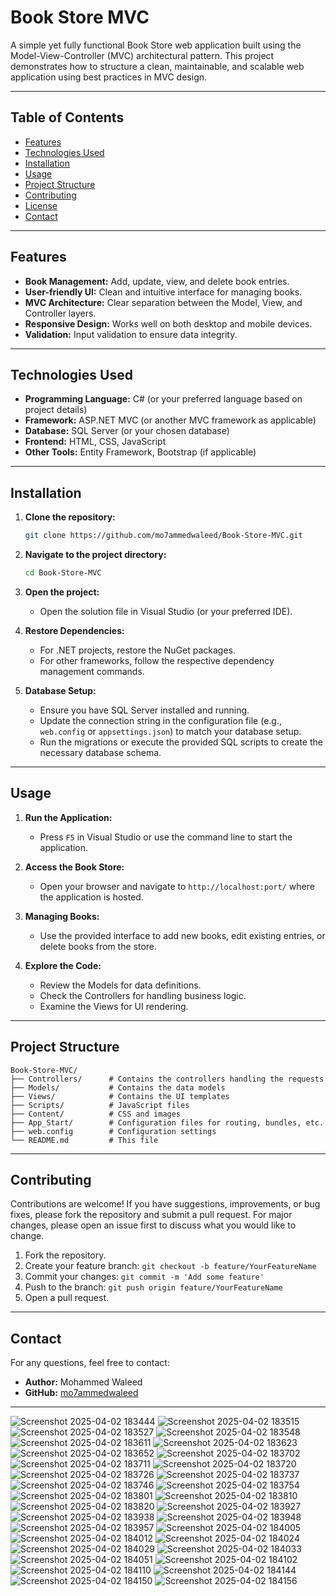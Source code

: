 # Book Store MVC

A simple yet fully functional Book Store web application built using the Model-View-Controller (MVC) architectural pattern. This project demonstrates how to structure a clean, maintainable, and scalable web application using best practices in MVC design.

---

## Table of Contents

- [Features](#features)
- [Technologies Used](#technologies-used)
- [Installation](#installation)
- [Usage](#usage)
- [Project Structure](#project-structure)
- [Contributing](#contributing)
- [License](#license)
- [Contact](#contact)

---

## Features

- **Book Management:** Add, update, view, and delete book entries.
- **User-friendly UI:** Clean and intuitive interface for managing books.
- **MVC Architecture:** Clear separation between the Model, View, and Controller layers.
- **Responsive Design:** Works well on both desktop and mobile devices.
- **Validation:** Input validation to ensure data integrity.

---

## Technologies Used

- **Programming Language:** C# (or your preferred language based on project details)
- **Framework:** ASP.NET MVC (or another MVC framework as applicable)
- **Database:** SQL Server (or your chosen database)
- **Frontend:** HTML, CSS, JavaScript
- **Other Tools:** Entity Framework, Bootstrap (if applicable)

---

## Installation

1. **Clone the repository:**

   ```bash
   git clone https://github.com/mo7ammedwaleed/Book-Store-MVC.git
   ```

2. **Navigate to the project directory:**

   ```bash
   cd Book-Store-MVC
   ```

3. **Open the project:**

   - Open the solution file in Visual Studio (or your preferred IDE).

4. **Restore Dependencies:**

   - For .NET projects, restore the NuGet packages.
   - For other frameworks, follow the respective dependency management commands.

5. **Database Setup:**

   - Ensure you have SQL Server installed and running.
   - Update the connection string in the configuration file (e.g., `web.config` or `appsettings.json`) to match your database setup.
   - Run the migrations or execute the provided SQL scripts to create the necessary database schema.

---

## Usage

1. **Run the Application:**

   - Press `F5` in Visual Studio or use the command line to start the application.

2. **Access the Book Store:**

   - Open your browser and navigate to `http://localhost:port/` where the application is hosted.

3. **Managing Books:**

   - Use the provided interface to add new books, edit existing entries, or delete books from the store.

4. **Explore the Code:**

   - Review the Models for data definitions.
   - Check the Controllers for handling business logic.
   - Examine the Views for UI rendering.

---

## Project Structure

```plaintext
Book-Store-MVC/
├── Controllers/      # Contains the controllers handling the requests
├── Models/           # Contains the data models
├── Views/            # Contains the UI templates
├── Scripts/          # JavaScript files
├── Content/          # CSS and images
├── App_Start/        # Configuration files for routing, bundles, etc.
├── web.config        # Configuration settings
└── README.md         # This file
```

---

## Contributing

Contributions are welcome! If you have suggestions, improvements, or bug fixes, please fork the repository and submit a pull request. For major changes, please open an issue first to discuss what you would like to change.

1. Fork the repository.
2. Create your feature branch: `git checkout -b feature/YourFeatureName`
3. Commit your changes: `git commit -m 'Add some feature'`
4. Push to the branch: `git push origin feature/YourFeatureName`
5. Open a pull request.

---
## Contact

For any questions, feel free to contact:

- **Author:** Mohammed Waleed
- **GitHub:** [mo7ammedwaleed](https://github.com/mo7ammedwaleed)

---
![Screenshot 2025-04-02 183444](https://github.com/user-attachments/assets/188d0804-1147-49fb-8c5a-aacc3c12f637)
![Screenshot 2025-04-02 183515](https://github.com/user-attachments/assets/a2060f91-c3b0-4c8c-a68f-574448210f1c)
![Screenshot 2025-04-02 183527](https://github.com/user-attachments/assets/e727cb1e-5b3a-49f1-80ae-080215577523)
![Screenshot 2025-04-02 183548](https://github.com/user-attachments/assets/f102647a-7bdf-4740-ab14-6190855b4104)
![Screenshot 2025-04-02 183611](https://github.com/user-attachments/assets/6deeec55-f20f-43b0-b366-520c736bf62f)
![Screenshot 2025-04-02 183623](https://github.com/user-attachments/assets/88349197-3b2c-49bb-b9d9-4ee66a800127)
![Screenshot 2025-04-02 183652](https://github.com/user-attachments/assets/66988d05-bf7b-49ef-a5c7-4f63a5584348)
![Screenshot 2025-04-02 183702](https://github.com/user-attachments/assets/b594475a-e9de-41a8-a1cc-00d8747c444b)
![Screenshot 2025-04-02 183711](https://github.com/user-attachments/assets/4562862c-ebd3-46f5-a6f7-18031b6dc4f0)
![Screenshot 2025-04-02 183720](https://github.com/user-attachments/assets/58520291-171c-4c6f-90e6-cc957ed3395e)
![Screenshot 2025-04-02 183726](https://github.com/user-attachments/assets/40d4f81d-b383-4c59-8d58-8beadb9b532b)
![Screenshot 2025-04-02 183737](https://github.com/user-attachments/assets/c0dc21b9-3f63-4fa1-9c07-0cf32ecd8744)
![Screenshot 2025-04-02 183746](https://github.com/user-attachments/assets/f55a6616-fde5-4755-ab72-2f8ea3f10039)
![Screenshot 2025-04-02 183754](https://github.com/user-attachments/assets/00a9cca4-4b08-460e-8796-c8c4a828caca)
![Screenshot 2025-04-02 183801](https://github.com/user-attachments/assets/2664ab06-1db4-4d1d-88bb-79ebc6032340)
![Screenshot 2025-04-02 183810](https://github.com/user-attachments/assets/50233f86-6555-46e6-a32c-15963d77c9f2)
![Screenshot 2025-04-02 183820](https://github.com/user-attachments/assets/28229eaf-3251-42de-81a6-dea93cc634d4)
![Screenshot 2025-04-02 183927](https://github.com/user-attachments/assets/5748b1fe-7b95-426f-a502-bdb4ed0756ce)
![Screenshot 2025-04-02 183938](https://github.com/user-attachments/assets/3b607af5-2bfd-421f-8963-0688aa7f348b)
![Screenshot 2025-04-02 183948](https://github.com/user-attachments/assets/e3693aa0-5cfb-4a9d-bba8-3a26142ce993)
![Screenshot 2025-04-02 183957](https://github.com/user-attachments/assets/f0825c94-3b68-4afb-ba70-ac33e19b21dc)
![Screenshot 2025-04-02 184005](https://github.com/user-attachments/assets/c735e3c3-1996-47cc-a141-8f2f2a47f1ff)
![Screenshot 2025-04-02 184012](https://github.com/user-attachments/assets/057f006a-286a-4375-9a65-a249f1823b6a)
![Screenshot 2025-04-02 184024](https://github.com/user-attachments/assets/9e40c818-53ff-4c8d-b81d-631b4989ac69)
![Screenshot 2025-04-02 184029](https://github.com/user-attachments/assets/78243bb7-84cc-4c97-9f58-b639282d7755)
![Screenshot 2025-04-02 184033](https://github.com/user-attachments/assets/d295dc34-9748-4b06-b3f5-c39c2a985a4e)
![Screenshot 2025-04-02 184051](https://github.com/user-attachments/assets/c32eb8b6-cf3a-4a4a-99c7-d6bc12a33a5a)
![Screenshot 2025-04-02 184102](https://github.com/user-attachments/assets/7012a287-a87f-4b4c-b232-f085bf52da51)
![Screenshot 2025-04-02 184110](https://github.com/user-attachments/assets/82c74461-36a1-46c9-ae61-13c6244992d2)
![Screenshot 2025-04-02 184144](https://github.com/user-attachments/assets/428b1fa3-6729-4541-af14-6f3edef78756)
![Screenshot 2025-04-02 184150](https://github.com/user-attachments/assets/f2cd7abc-1a7d-4457-81c3-cfb028e16413)
![Screenshot 2025-04-02 184156](https://github.com/user-attachments/assets/b3c8de15-e64c-4826-bedc-b3f9954f57e3)
